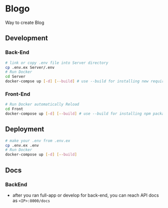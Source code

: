 # Blogo
Way to create Blog
## Development

### Back-End
```bash
# link or copy .env file into Server directory
cp .env.ex Server/.env
# Run Docker
cd Server
docker-compse up [-d] [--build] # use --build for installing new requirements
```

### Front-End
```bash
# Run Docker automatically Reload
cd Front
docker-compose up [-d] [--build] # use --build for installing npm packages
```

## Deployment
```bash
# make your .env from .env.ex
cp .env.ex .env
# Run Docker
docker-compose up [-d] [--build]
```

## Docs
### BackEnd
- after you ran full-app or develop for back-end, you can reach API docs as ``<IP>:8000/docs``
